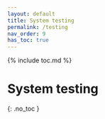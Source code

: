 ```yaml
---
layout: default
title: System testing
permalink: /testing
nav_order: 9
has_toc: true
---
```


{% include toc.md %}

# System testing
{: .no_toc }
